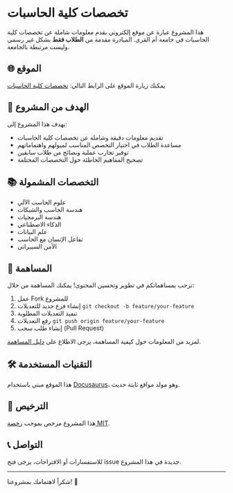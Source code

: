 # تخصصات كلية الحاسبات

هذا المشروع عبارة عن موقع إلكتروني يقدم معلومات شاملة عن تخصصات كلية الحاسبات في جامعة أم القرى. المبادرة مقدمة من **الطلاب فقط** بشكل غير رسمي وليست مرتبطة بالجامعة.

## 🌐 الموقع

يمكنك زيارة الموقع على الرابط التالي: [تخصصات كلية الحاسبات](https://uqucc-majors.sb.sa/)

## 🎯 الهدف من المشروع

يهدف هذا المشروع إلى:
- تقديم معلومات دقيقة وشاملة عن تخصصات كلية الحاسبات
- مساعدة الطلاب في اختيار التخصص المناسب لميولهم واهتماماتهم
- توفير تجارب عملية ونصائح من طلاب سابقين
- تصحيح المفاهيم الخاطئة حول التخصصات المختلفة

## 📚 التخصصات المشمولة

- علوم الحاسب الآلي
- هندسة الحاسب والشبكات
- هندسة البرمجيات
- الذكاء الاصطناعي
- علم البيانات
- تفاعل الإنسان مع الحاسب
- الأمن السيبراني

## 👥 المساهمة

نرحب بمساهماتكم في تطوير وتحسين المحتوى! يمكنك المساهمة من خلال:

1. عمل Fork للمشروع
2. إنشاء فرع جديد للتعديلات `git checkout -b feature/your-feature`
3. تنفيذ التعديلات المطلوبة
4. رفع التعديلات `git push origin feature/your-feature`
5. إنشاء طلب سحب (Pull Request)

لمزيد من المعلومات حول كيفية المساهمة، يرجى الاطلاع على [دليل المساهمة](CONTRIBUTING.md).

## 🛠️ التقنيات المستخدمة

هذا الموقع مبني باستخدام [Docusaurus](https://docusaurus.io/)، وهو مولد مواقع ثابتة حديث.

## 📄 الترخيص

هذا المشروع مرخص بموجب [رخصة MIT](LICENSE).

## 📞 التواصل

للاستفسارات أو الاقتراحات، يرجى فتح issue جديدة في هذا المشروع.

---

شكراً لاهتمامك بمشروعنا! 🌟
